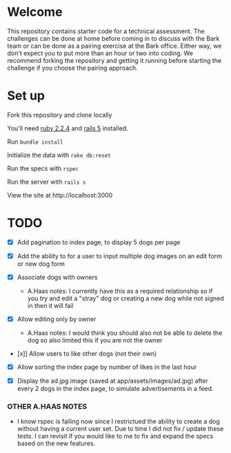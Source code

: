 # Welcome

This repository contains starter code for a technical assessment. The challenges can be done at home before coming in to discuss with the Bark team or can be done as a pairing exercise at the Bark office. Either way, we don't expect you to put more than an hour or two into coding. We recommend forking the repository and getting it running before starting the challenge if you choose the pairing approach.

# Set up

Fork this repository and clone locally

You'll need [ruby 2.2.4](https://rvm.io/rvm/install) and [rails 5](http://guides.rubyonrails.org/getting_started.html#installing-rails) installed.

Run `bundle install`

Initialize the data with `rake db:reset`

Run the specs with `rspec`

Run the server with `rails s`

View the site at http://localhost:3000

# TODO

- [x] Add pagination to index page, to display 5 dogs per page

- [x] Add the ability to for a user to input multiple dog images on an edit form or new dog form

- [x] Associate dogs with owners

  - A.Haas notes: I currently have this as a required relationship so if you try and edit a "stray" dog or creating a new dog while not signed in then it will fail

- [x] Allow editing only by owner

  - A.Haas notes: I would think you should also not be able to delete the dog so also limited this if you are not the owner

- [x]] Allow users to like other dogs (not their own)

- [x] Allow sorting the index page by number of likes in the last hour

- [x] Display the ad.jpg image (saved at app/assets/images/ad.jpg) after every 2 dogs in the index page, to simulate advertisements in a feed.

### OTHER A.HAAS NOTES

- I know rspec is failing now since I restrictued the ability to create a dog without having a current user set. Due to time I did not fix / update these tests. I can revisit if you would like to me to fix and expand the specs based on the new features.
